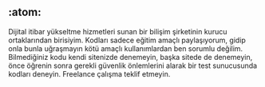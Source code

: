 ## :atom:
Dijital itibar yükseltme hizmetleri sunan bir bilişim şirketinin kurucu ortaklarından birisiyim. Kodları sadece eğitim amaçlı paylaşıyorum, gidip onla bunla uğraşmayın kötü amaçlı kullanımlardan ben sorumlu değilim. Bilmediğiniz kodu kendi sitenizde denemeyin, başka sitede de denemeyin, önce öğrenin sonra gerekli güvenlik önlemlerini alarak bir test sunucusunda kodları deneyin. Freelance çalışma teklif etmeyin.
